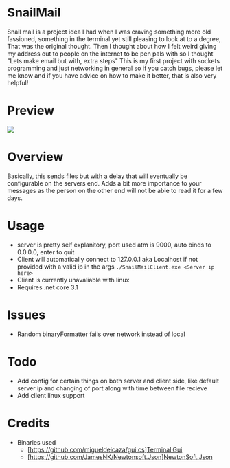 # SnailMail
Snail mail is a project idea I had when I was craving something more old fassioned, something in the terminal yet still pleasing to look at to a degree, That was the original thought. Then I thought about how I felt weird giving my address out to people on the internet to be pen pals with so I thought "Lets make email but with, extra steps"
This is my first project with sockets programming and just networking in general so if you catch bugs, please let me know and if you have advice on how to make it better, that is also very helpful!

# Preview
<img src="https://github.com/GhostFire90/SnailMail/blob/main/2021-01-13%2017-53-09.gif">

# Overview
Basically, this sends files but with a delay that will eventually be configurable on the servers end. Adds a bit more importance to your messages as the person on the other end will not be able to read it for a few days.

# Usage 
  - server is pretty self explanitory, port used atm is 9000, auto binds to 0.0.0.0, enter to quit
  - Client will automatically connect to 127.0.0.1 aka Localhost if not provided with a valid ip in the args ```./SnailMailClient.exe <Server ip here>```
  - Client is currently unavaliable with linux
  - Requires .net core 3.1

# Issues

  - Random binaryFormatter fails over network instead of local 

# Todo
 
  - Add config for certain things on both server and client side, like default server ip and changing of port along with time between file recieve 
  - Add client linux support

# Credits
  - Binaries used
    - [https://github.com/migueldeicaza/gui.cs]Terminal.Gui
    - [https://github.com/JamesNK/Newtonsoft.Json]NewtonSoft.Json
